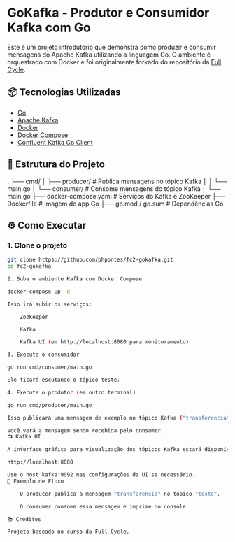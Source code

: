 # GoKafka - Produtor e Consumidor Kafka com Go

Este é um projeto introdutório que demonstra como produzir e consumir mensagens do Apache Kafka utilizando a linguagem Go. O ambiente é orquestrado com Docker e foi originalmente forkado do repositório da [Full Cycle](https://github.com/codeedu/fc2-gokafka).

## 📦 Tecnologias Utilizadas

- [Go](https://golang.org/)
- [Apache Kafka](https://kafka.apache.org/)
- [Docker](https://www.docker.com/)
- [Docker Compose](https://docs.docker.com/compose/)
- [Confluent Kafka Go Client](https://github.com/confluentinc/confluent-kafka-go)

## 🚀 Estrutura do Projeto

.
├── cmd/
│ ├── producer/ # Publica mensagens no tópico Kafka
│ │ └── main.go
│ └── consumer/ # Consome mensagens do tópico Kafka
│ └── main.go
├── docker-compose.yaml # Serviços do Kafka e ZooKeeper
├── Dockerfile # Imagem do app Go
├── go.mod / go.sum # Dependências Go


## ⚙️ Como Executar

### 1. Clone o projeto

```bash
git clone https://github.com/phpontes/fc2-gokafka.git
cd fc2-gokafka

2. Suba o ambiente Kafka com Docker Compose

docker-compose up -d

Isso irá subir os serviços:

    ZooKeeper

    Kafka

    Kafka UI (em http://localhost:8080 para monitoramento)

3. Execute o consumidor

go run cmd/consumer/main.go

Ele ficará escutando o tópico teste.

4. Execute o produtor (em outro terminal)

go run cmd/producer/main.go

Isso publicará uma mensagem de exemplo no tópico Kafka ("transferencia").

Você verá a mensagem sendo recebida pelo consumer.
📺 Kafka UI

A interface gráfica para visualização dos tópicos Kafka estará disponível em:

http://localhost:8080

Use o host kafka:9092 nas configurações da UI se necessário.
🧪 Exemplo de Fluxo

    O producer publica a mensagem "transferencia" no tópico "teste".

    O consumer consome essa mensagem e imprime no console.

📚 Créditos

Projeto baseado no curso da Full Cycle.